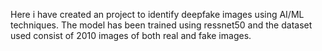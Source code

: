 Here i have created an project to identify deepfake images using AI/ML techniques. The model has been trained using ressnet50 and the dataset used consist of 2010 images of both real and fake images.
